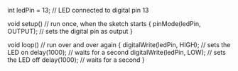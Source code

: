 int ledPin = 13;                // LED connected to digital pin 13

void setup()                    // run once, when the sketch starts
{
  pinMode(ledPin, OUTPUT);      // sets the digital pin as output
}


void loop()                     // run over and over again
{
  digitalWrite(ledPin, HIGH);   // sets the LED on
  delay(1000);                  // waits for a second
  digitalWrite(ledPin, LOW);    // sets the LED off
  delay(1000);                  // waits for a second
}
